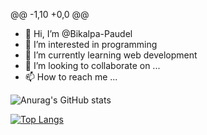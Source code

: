 @@ -1,10 +0,0 @@
- 👋 Hi, I’m @Bikalpa-Paudel
- 👀 I’m interested in programming
- 🌱 I’m currently learning web development
- 💞️ I’m looking to collaborate on ...
- 📫 How to reach me ...


![Anurag's GitHub stats](https://github-readme-stats.vercel.app/api?username=Bikalpa-Paudel&show_icons=true&theme=radical)

[![Top Langs](https://github-readme-stats.vercel.app/api/top-langs/?username=Bikalpa-Paudel&exclude_repo=github-readme-stats,anuraghazra.github.io)](https://github.com/anuraghazra/github-readme-stats)
<!---
Bikalpa-Paudel/Bikalpa-Paudel is a ✨ special ✨ repository because its `README.md` (this file) appears on your GitHub profile.
You can click the Preview link to take a look at your changes.
--->
